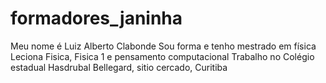 # formadores_janinha
Meu nome é Luiz Alberto Clabonde
Sou forma e tenho mestrado em física
Leciona Fisica, Fisica 1 e pensamento computacional
Trabalho no Colégio estadual Hasdrubal Bellegard, sitio cercado, Curitiba
